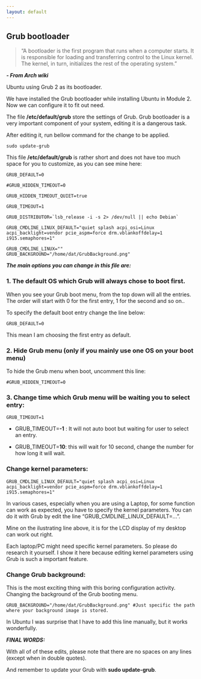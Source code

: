 ```yaml
---
layout: default
---
```

## Grub bootloader

>“A bootloader is the first program that runs when a computer starts. It is responsible for loading and transferring control to the Linux kernel. The kernel, in turn, initializes the rest of the operating system.”

***- From Arch wiki***

Ubuntu using Grub 2 as its bootloader.

We have installed the Grub bootloader while installing Ubuntu in Module 2. Now we can configure it to fit out need.

The file **/etc/default/grub** store the settings of Grub. Grub bootloader is a very important component of your system, editing it is a dangerous task.

After editing it, run bellow command for the change to be applied.

```
sudo update-grub
```

This file **/etc/default/grub** is rather short and does not have too much space for you to customize, as you can see mine here:
```
GRUB_DEFAULT=0

#GRUB_HIDDEN_TIMEOUT=0

GRUB_HIDDEN_TIMEOUT_QUIET=true

GRUB_TIMEOUT=1

GRUB_DISTRIBUTOR=`lsb_release -i -s 2> /dev/null || echo Debian`

GRUB_CMDLINE_LINUX_DEFAULT="quiet splash acpi_osi=Linux acpi_backlight=vendor pcie_aspm=force drm.vblankoffdelay=1 i915.semaphores=1"

GRUB_CMDLINE_LINUX=""
GRUB_BACKGROUND="/home/dat/GrubBackground.png"
```

_***The main options you can change in this file are:***_

### 1. The default OS which Grub will always chose to boot first.

When you see your Grub boot menu, from the top down will all the entries. The order will start with 0 for the first entry, 1 for the second and so on..

To specify the default boot entry change the line below:
```
GRUB_DEFAULT=0
```
This mean I am choosing the first entry as default.

### 2. Hide Grub menu (only if you mainly use one OS on your boot menu)

To hide the Grub menu when boot, uncomment this line:
```
#GRUB_HIDDEN_TIMEOUT=0
```

### 3. Change time which Grub menu will be waiting you to select entry:
```
GRUB_TIMEOUT=1
```

* GRUB_TIMEOUT=**-1** : It will not auto boot but waiting for user to select an entry.

* GRUB_TIMEOUT=**10**: this will wait for 10 second, change the number for how long it will wait.

### Change kernel parameters:
```
GRUB_CMDLINE_LINUX_DEFAULT="quiet splash acpi_osi=Linux acpi_backlight=vendor pcie_aspm=force drm.vblankoffdelay=1 i915.semaphores=1"
```

In various cases, especially when you are using a Laptop, for some function can work as expected, you have to specify the kernel parameters. You can do it with Grub by edit the line “GRUB_CMDLINE_LINUX_DEFAULT=...”.

Mine on the ilustrating line above, it is for the LCD display of my desktop can work out right.

Each laptop/PC might need specific kernel parameters. So please do research it yourself. I show it here because editing kernel parameters using Grub is such a important feature.

### Change Grub background:

This is the most exciting thing with this boring configuration activity. Changing the background of the Grub booting menu.

```
GRUB_BACKGROUND="/home/dat/GrubBackground.png" #Just specific the path where your background image is stored.
```

In Ubuntu I was surprise that I have to add this line manually, but it works wonderfully.

_***FINAL WORDS:***_

With all of of these edits, please note that there are no spaces on any lines (except when in double quotes).

And remember to update your Grub with **sudo update-grub**.
